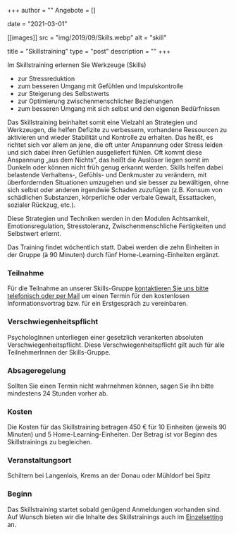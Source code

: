 +++
author = ""
Angebote = []

date = "2021-03-01"

[[images]]
    src = "img/2019/09/Skills.webp"
    alt = "skill"

title = "Skillstraining"
type = "post"
description = ""
+++


Im Skillstraining erlernen Sie Werkzeuge (Skills)

* zur Stressreduktion
* zum besseren Umgang mit Gefühlen und Impulskontrolle
* zur Steigerung des Selbstwerts
* zur Optimierung zwischenmenschlicher Beziehungen
* zum besseren Umgang mit sich selbst und den eigenen Bedürfnissen

Das Skillstraining beinhaltet somit eine Vielzahl an Strategien und Werkzeugen, die helfen Defizite zu verbessern, vorhandene Ressourcen zu aktivieren und wieder Stabilität und Kontrolle zu erhalten. Das heißt, es richtet sich vor allem an jene, die oft unter Anspannung oder Stress leiden und sich dabei ihren Gefühlen ausgeliefert fühlen. Oft kommt diese Anspannung „aus dem Nichts“, das heißt die Auslöser liegen somit im Dunkeln oder können nicht früh genug erkannt werden. Skills helfen dabei belastende Verhaltens-, Gefühls- und Denkmuster zu verändern, mit überfordernden Situationen umzugehen und sie besser zu bewältigen, ohne sich selbst oder anderen irgendwie Schaden zuzufügen (z.B. Konsum von schädlichen Substanzen, körperliche oder verbale Gewalt, Essattacken, sozialer Rückzug, etc.).

Diese Strategien und Techniken werden in den Modulen Achtsamkeit, Emotionsregulation, Stresstoleranz, Zwischenmenschliche Fertigkeiten und Selbstwert erlernt. 

Das Training findet wöchentlich statt. Dabei werden die zehn Einheiten in der Gruppe (à 90 Minuten) durch fünf Home-Learning-Einheiten ergänzt. 


### Teilnahme

Für die Teilnahme an unserer Skills-Gruppe [kontaktieren Sie uns bitte telefonisch oder per Mail](/contact) um einen Termin für den kostenlosen Informationsvortrag bzw. für ein Erstgespräch zu vereinbaren.

### Verschwiegenheitspflicht 

PsychologInnen unterliegen einer gesetzlich verankerten absoluten Verschwiegenheitspflicht. Diese Verschwiegenheitspflicht gilt auch für alle TeilnehmerInnen der Skills-Gruppe. 

### Absageregelung 

Sollten Sie einen Termin nicht wahrnehmen können, sagen Sie ihn bitte mindestens 24 Stunden vorher ab. 


### Kosten 

Die Kosten für das Skillstraining betragen 450 € für 10 Einheiten (jeweils 90 Minuten) und 5 Home-Learning-Einheiten. Der Betrag ist vor Beginn des Skillstrainings zu begleichen. 


### Veranstaltungsort 
Schiltern bei Langenlois, Krems an der Donau oder Mühldorf bei Spitz

### Beginn

Das Skillstraining startet sobald genügend Anmeldungen vorhanden sind. Auf Wunsch bieten wir die Inhalte des Skillstrainings auch im [Einzelsetting](/angebot) an.